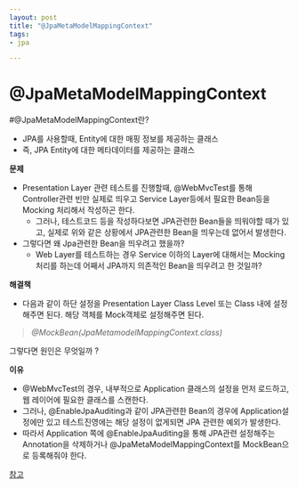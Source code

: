 ```yaml
---
layout: post
title: "@JpaMetaModelMappingContext"
tags:
- jpa

---
```


# @JpaMetaModelMappingContext





#@JpaMetaModelMappingContext란?

- JPA를 사용할때, Entity에 대한 매핑 정보를 제공하는 클래스
- 즉, JPA Entity에 대한 메타데이터를 제공하는 클래스



**문제**

- Presentation Layer 관련 테스트를 진행할때, @WebMvcTest를 통해 Controller관련 빈만 실제로 띄우고 Service Layer등에서 필요한 Bean등을 Mocking 처리해서 작성하곤 한다.
  - 그러나, 테스트코드 등을 작성하다보면 JPA관련한 Bean들을 띄워야할 때가 있고, 실제로 위와 같은 상황에서 JPA관련한 Bean을 띄우는데 없어서 발생한다.
- 그렇다면 왜 Jpa관련한 Bean을 띄우려고 했을까?
  - Web Layer를 테스트하는 경우 Service 이하의 Layer에 대해서는 Mocking처리를 하는데 어째서 JPA까지 의존적인 Bean을 띄우려고 한 것일까?



**해결책**

- 다음과 같이 하단 설정을 Presentation Layer Class Level 또는 Class 내에 설정해주면 된다. 해당 객체를 Mock객체로 설정해주면 된다.



>  *@MockBean(JpaMetamodelMappingContext.class)*



그렇다면 원인은 무엇일까 ?



**이유**

- @WebMvcTest의 경우, 내부적으로 Application 클래스의 설정을 먼저 로드하고, 웹 레이어에 필요한 클래스를 스캔한다.
- 그러나, @EnableJpaAuditing과 같이 JPA관련한 Bean의 경우에 Application설정에만 있고 테스트진영에는 해당 설정이 없게되면 JPA 관련한 예외가 발생한다.
- 따라서 Application 쪽에 @EnableJpaAuditing을 통해 JPA관련 설정해주는 Annotation을 삭제하거나 @JpaMetaModelMappingContext를 MockBean으로 등록해줘야 한다.





[참고](https://tlatmsrud.tistory.com/140) 
